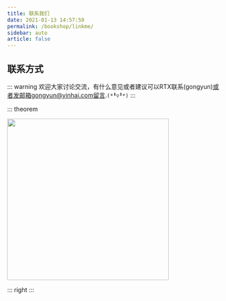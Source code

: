 ```yaml
---
title: 联系我们
date: 2021-01-13 14:57:59
permalink: /bookshop/linkme/
sidebar: auto
article: false
---
```


## 联系方式

::: warning
欢迎大家讨论交流，有什么意见或者建议可以RTX联系(gongyun)或者发邮箱gongyun@yinhai.com留言.`(*╹▽╹*)`
:::

::: theorem

<img width="375" src="/blogs/img/pikapika.jpg"/>

::: right
:::

